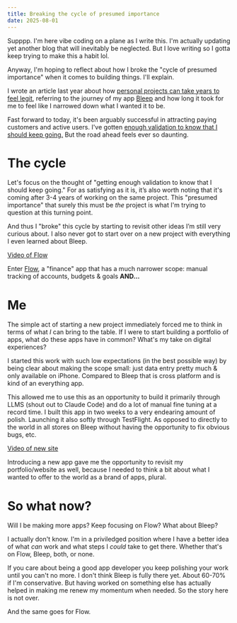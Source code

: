 ```yaml
---
title: Breaking the cycle of presumed importance
date: 2025-08-01
---
```


Supppp. I'm here vibe coding on a plane as I write this. I'm actually updating yet another blog that will inevitably be neglected. But I love writing so I gotta keep trying to make this a habit lol.

Anyway, I'm hoping to reflect about how I broke the "cycle of presumed importance" when it comes to building things. I'll explain.

I wrote an article last year about how [personal projects can take years to feel legit](/typing/2024/personal-projects-can-take-years-to-really-start-to-feel-legit), referring to the journey of my app [Bleep](https://bleep.is) and how long it took for me to feel like I narrowed down what I wanted it to be.

Fast forward to today, it's been arguably successful in attracting paying customers and active users. I've gotten [enough validation to know that I should keep going.](https://www.threads.com/@rnmp/post/DK9KuGINm1t) But the road ahead feels ever so daunting.

# The cycle

Let's focus on the thought of "getting enough validation to know that I should keep going." For as satisfying as it is, it’s also worth noting that it's coming after 3-4 years of working on the same project. This "presumed importance" that surely this must be _the_ project is what I'm trying to question at this turning point.

And thus I "broke" this cycle by starting to revisit other ideas I’m still very curious about. I also never got to start over on a new project with everything I even learned about Bleep.

[Video of Flow](/blog-images/flow_demo.mp4)

Enter [Flow](https://www.threads.com/@rnmp/post/DMg1n-Oq6bu), a "finance" app that has a much narrower scope: manual tracking of accounts, budgets & goals **AND…**

# Me

The simple act of starting a new project immediately forced me to think in terms of what _I_ can bring to the table. If I were to start building a portfolio of apps, what do these apps have in common? What's my take on digital experiences?

I started this work with such low expectations (in the best possible way) by being clear about making the scope small: just data entry pretty much & only available on iPhone. Compared to Bleep that is cross platform and is kind of an everything app.

This allowed me to use this as an opportunity to build it primarily through LLMS (shout out to Claude Code) and do a lot of manual fine tuning at a record time. I built this app in two weeks to a very endearing amount of polish. Launching it also softly through TestFlight. As opposed to directly to the world in all stores on Bleep without having the opportunity to fix obvious bugs, etc.

[Video of new site](/blog-images/new_site.mp4)

Introducing a new app gave me the opportunity to revisit my portfolio/website as well, because I needed to think a bit about what I wanted to offer to the world as a brand of apps, plural.

# So what now?

Will I be making more apps? Keep focusing on Flow? What about Bleep?

I actually don't know. I'm in a priviledged position where I have a better idea of what _can_ work and what steps I _could_ take to get there. Whether that's on Flow, Bleep, both, or none.

If you care about being a good app developer you keep polishing your work until you can't no more. I don't think Bleep is fully there yet. About 60-70% if I'm conservative. But having worked on something else has actually helped in making me renew my momentum when needed. So the story here is not over.

And the same goes for Flow.

